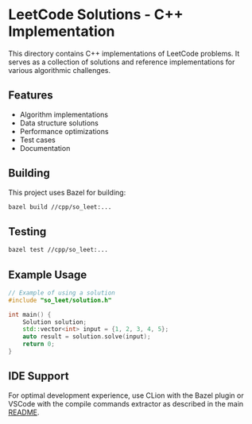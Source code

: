 # LeetCode Solutions - C++ Implementation

This directory contains C++ implementations of LeetCode problems. It serves as a collection of solutions and reference implementations for various algorithmic challenges.

## Features

- Algorithm implementations
- Data structure solutions
- Performance optimizations
- Test cases
- Documentation

## Building

This project uses Bazel for building:

```bash
bazel build //cpp/so_leet:...
```

## Testing

```bash
bazel test //cpp/so_leet:...
```

## Example Usage

```cpp
// Example of using a solution
#include "so_leet/solution.h"

int main() {
    Solution solution;
    std::vector<int> input = {1, 2, 3, 4, 5};
    auto result = solution.solve(input);
    return 0;
}
```

## IDE Support

For optimal development experience, use CLion with the Bazel plugin or VSCode with the compile commands extractor as described in the main [README](../../README.md).
